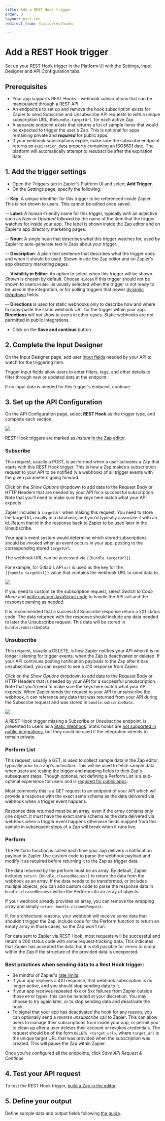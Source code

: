 ```yaml
---
title: Add a REST Hook trigger
order: 3
layout: post-toc
redirect_from: /build/resthooks

---
```


# Add a REST Hook trigger 

Set up your REST Hook trigger in the Platform UI with the Settings, Input Designer and API Configuration tabs. 

## Prerequisites

- Your app supports REST Hooks - webhook subscriptions that can be manipulated through a REST API.
- An endpoint/s to set up and remove the hook subscription exists for Zapier to send Subscribe and Unsubscribe API requests to with a unique subscription URL, the`bundle.targetUrl`, for each active Zap.
- A separate endpoint exists that returns a list of sample items that would be expected to trigger the user's Zap. This is optional for apps remaining private and ***required*** for public apps.
- If your webhook subscriptions expire, make sure the subscribe endpoint returns an `expiration_date` property containing an ISO8601 date. The platform will automatically attempt to resubscribe after the expiration date.

## 1. Add the trigger settings

- Open the _Triggers_ tab in Zapier's Platform UI and select **Add Trigger**.
- On the Settings page, specify the following:

-- **Key**: A unique identifier for this trigger to be referenced inside Zapier. This is not shown to users. This cannot be edited once saved.

-- **Label**: A human-friendly name for this trigger, typically with an adjective such as _New or Updated_ followed by the name of the item that the trigger watches for inside  your app. The label is shown inside the Zap editor and on Zapier’s app directory marketing pages.

-- **Noun**: A single noun that describes what this trigger watches for, used by Zapier to auto-generate text in Zaps about your trigger.

-- **Description**: A plain text sentence that describes what the trigger does and when it should be used. Shown inside the Zap editor and on Zapier’s app directory marketing pages.

-- **Visibility in Editor**:  An option to select when this trigger will be shown. _Shown_ is chosen by default. Choose `Hidden` if this trigger should not be shown to users.`Hidden` is usually selected when the trigger is not ready to be used in the integration, or for polling triggers that power [dynamic dropdown](https://platform.zapier.com/build/add-fields#dynamic-dropdown) fields.

-- **Directions** is used for static webhooks only to describe how and where to copy-paste the static webhook URL for the trigger within your app. **Directions** will not show to users in other cases. Static webhooks are not permitted in public integrations. 

- Click on the **Save and continue** button.

## 2. Complete the Input Designer
 
On the Input Designer page, add user [input fields](https://platform.zapier.com/build/add-fields) needed by your API to watch for the triggering item.

Trigger input fields allow users to enter filters, tags, and other details to filter through new or updated data at the endpoint.

If no input data is needed for this trigger's endpoint, continue. 

## 3. Set up the API Configuration

On the API Configuration page, select **REST Hook** as the trigger type, and complete each section.

![](https://cdn.zappy.app/0368aeae12e11ec59688d10a7ef69d8c.png)

REST Hook triggers are marked as _Instant_ [in the Zap editor](https://cdn.zappy.app/f510859bf90c0e341bc94997a75f9626.png).

### Subscribe
This request, usually a POST, is performed when a user activates a Zap that starts with this REST Hook trigger. This is how a Zap makes a subscription request to your API to be notified (via webhook) of all trigger events with the given parameters going forward.

Click on the _Show Options_ dropdown to add data to the Request Body or HTTP Headers that are needed by your API for a successful subscription. Note that you’ll need to make sure the keys here match what your API expects. 

Zapier includes a `targetUrl` when making this request. You need to store the targetUrl, usually in a database, and you'd typically associate it with an id. Return that id in the response back to Zapier to be used later in the Unsubscribe.

Your app's event system would determine which stored subscriptions should be invoked when an event occurs in your app, posting to the corresponding stored `targetUrl`.

The webhook URL can be accessed via  `{{bundle.targetUrl}}`.

For example, for Gitlab's API `url` is used as the key for the `{{bundle.targetUrl}}` value that contains the webhook URL to send data to.

![](https://cdn.zappy.app/8b7941e3092850bd7edf331cb78b5659.png)

If you need to customize the subscription request, select _Switch to Code Mode_ and [write custom JavaScript code](https://platform.zapier.com/build/code-mode) to handle the API call and the response parsing as needed. 

It is recommended that a successful Subscribe response return a 201 status code. The data returned with the response should include any data needed to later the Unsubscribe request. This data will be stored in `bundle.subscribeData`.

### Unsubscribe
This request, usually a DELETE, is how Zapier notifies your API when it is no longer listening for trigger events, when the Zap is deactivated or deleted. If your API continues posting notification payloads to the Zap after it has unsubscribed, you can expect to see a 410 response from Zapier.

Click on the _Show Options_ dropdown to add data to the Request Body or HTTP Headers that is needed by your API for a successful unsubscription. Note that you’ll need to make sure the keys here match what your API expects. When Zapier sends the request to your API to unsubscribe the webhook, it can reference any data that was returned from your API during the Subscribe request and was stored in `bundle.subscribeData`.

![](https://cdn.zappy.app/44615176b56966a90101067d719b09ad.png) 

A REST Hook trigger missing a Subscribe or Unsubscribe endpoint, is presented to users as a [Static Webhook](https://cdn.zappy.app/3b35908a6a0c232087b5da807cf9d6fb.png). Static hooks are [not supported in public integrations](https://platform.zapier.com/publish/integration-checks-reference#d017---static-hook-is-discouraged), but they could be used if the integration intends to remain private.

### Perform List
This request, usually a GET, is used to collect sample data in the Zap editor, typically prior to a Zap's activation. This will be used to fetch sample data when users are testing the trigger and mapping fields to their Zap's subsequent steps. Though optional, not defining a Perform List is a sub-optimal experience for users and is [required for public apps](https://platform.zapier.com/quickstart/private-vs-public-integrations). 

Most commonly this is a GET request to an endpoint of your API which will provide a response with the exact same schema as the data delivered via webhook when a trigger event happens.

Response data returned must be an array, even if the array contains only one object. It must have the exact same schema as the data delivered via webhook when a trigger event happens otherwise fields mapped from this sample in subsequent steps of a Zap will break when it runs live.

### Perform
The Perform function is called each time your app delivers a notification payload to Zapier. Use custom code to parse the webhook payload and modify it as required before returning it to the Zap as trigger data.

The data returned by the perform must be an array. By default, Zapier includes `return [bundle.cleanedRequest]` to return the data from the webhook as an array. If the data needs to be transformed, or includes multiple objects, you can add custom code to parse the response data in `bundle.cleanedRequest` within the Perform into an array of objects.

If your webhook already provides an array, you can remove the wrapping array and simply `return bundle.cleanedRequest`.

If, for architectural reasons, your webhook will receive some data that shouldn't trigger the Zap, include code for the Perform function to return an empty array in those cases, so the Zap won't run.

For data sent to Zapier via REST Hook, most requests will be successful and return a 200 status code with some request-tracking data. This indicates that Zapier has accepted the data, but it is still possible for errors to occur within the Zap if the structure of the provided data is unexpected.

### Best practices when sending data to a Rest Hook trigger:

- Be mindful of Zapier's [rate limits](https://zapier.com/help/troubleshoot/behavior/rate-limits-and-throttling-in-zapier#step-4).
- If your app receives a 410 response, that webhook subscription is no longer active, and you should stop sending data to it.
- If your app receives repeated 4xx or 5xx failures from Zapier outside those error types, this can be handled at your discretion. You may choose to try again later, or to stop sending data and deactivate the hook.
- To signal that your app has deactivated the hook for any reason, you can optionally send a _reverse unsubscribe_ call to Zapier. This can allow users to manage their subscriptions from inside your app, or permit you to clean up after a user deletes their account or revokes credentials. The request should be of the form `DELETE <target_url>`, where `target_url` is the unique target URL that was provided when the subscription was created. This will pause the Zap within Zapier.

Once you've configured all the endpoints, click _Save API Request & Continue_

## 4. Test your API request

To test the REST Hook trigger, [build a Zap in the editor](https://platform.zapier.com/build/test-triggers-actions).

## 5. Define your output

Define sample data and output fields following [the guide](https://platform.zapier.com/build/sample-data).